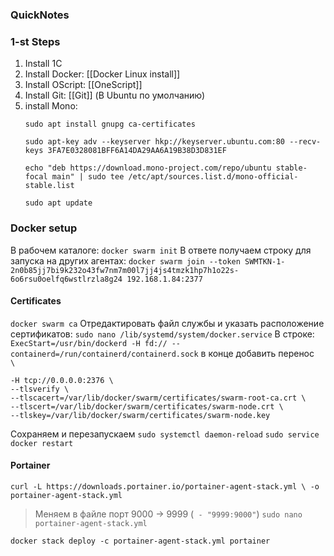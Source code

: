 ### QuickNotes


### 1-st Steps
1. Install 1C
2. Install Docker: [[Docker Linux install]]
3. Install OScript: [[OneScript]]
4. Install Git: [[Git]] (В Ubuntu по умолчанию)
5. install Mono:
	```
	sudo apt install gnupg ca-certificates

	sudo apt-key adv --keyserver hkp://keyserver.ubuntu.com:80 --recv-keys 3FA7E0328081BFF6A14DA29AA6A19B38D3D831EF

	echo "deb https://download.mono-project.com/repo/ubuntu stable-focal main" | sudo tee /etc/apt/sources.list.d/mono-official-stable.list

	sudo apt update
	```

### Docker setup
В рабочем каталоге: 
`docker swarm init`
В ответе получаем строку для запуска на других агентах:
`docker swarm join --token SWMTKN-1-2n0b85jj7bi9k232o43fw7nm7m00l7jj4js4tmzk1hp7h1o22s-6o6rsu0oelfq6wstlrzla8g24 192.168.1.84:2377`

#### Certificates
`docker swarm ca`
Отредактировать файл службы и указать расположение сертификатов:
`sudo nano /lib/systemd/system/docker.service`
В строке: `ExecStart=/usr/bin/dockerd -H fd:// --containerd=/run/containerd/containerd.sock` в конце добавить перенос `  \ `

	-H tcp://0.0.0.0:2376 \
	--tlsverify \
	--tlscacert=/var/lib/docker/swarm/certificates/swarm-root-ca.crt \
	--tlscert=/var/lib/docker/swarm/certificates/swarm-node.crt \
	--tlskey=/var/lib/docker/swarm/certificates/swarm-node.key

Сохраняем и перезапускаем
`sudo systemctl daemon-reload`
`sudo service docker restart`
	
#### Portainer
`curl -L https://downloads.portainer.io/portainer-agent-stack.yml \ -o portainer-agent-stack.yml`
>Меняем в файле порт 9000 -> 9999 (` - "9999:9000"`)
>`sudo nano portainer-agent-stack.yml`

`docker stack deploy -c portainer-agent-stack.yml portainer`

